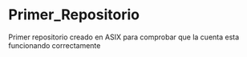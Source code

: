 # Primer_Repositorio
Primer repositorio creado en ASIX para comprobar que la cuenta esta funcionando correctamente 
